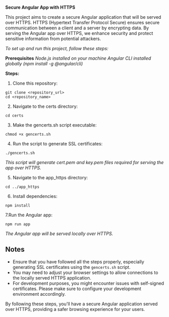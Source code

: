 **Secure Angular App with HTTPS**

This project aims to create a secure Angular application that will be served over HTTPS. HTTPS (Hypertext Transfer Protocol Secure) ensures secure communication between a client and a server by encrypting data. By serving the Angular app over HTTPS, we enhance security and protect sensitive information from potential attackers.

_To set up and run this project, follow these steps:_

**Prerequisites**
_Node.js installed on your machine_
_Angular CLI installed globally (npm install -g @angular/cli)_

**Steps:**

1. Clone this repository:
```
git clone <repository_url>
cd <repository_name>
```
2. Navigate to the certs directory:
```
cd certs
```
3. Make the gencerts.sh script executable:
```
chmod +x gencerts.sh
```
4. Run the script to generate SSL certificates:
```
./gencerts.sh
```
_This script will generate cert.pem and key.pem files required for serving the app over HTTPS._

5. Navigate to the app_https directory:
```
cd ../app_https
```
6. Install dependencies:
```
npm install

```
7.Run the Angular app:
```
npm run app
```
_The Angular app will be served locally over HTTPS._

## Notes

- Ensure that you have followed all the steps properly, especially generating SSL certificates using the `gencerts.sh` script.
- You may need to adjust your browser settings to allow connections to the locally served HTTPS application.
- For development purposes, you might encounter issues with self-signed certificates. Please make sure to configure your development environment accordingly.

By following these steps, you'll have a secure Angular application served over HTTPS, providing a safer browsing experience for your users.



